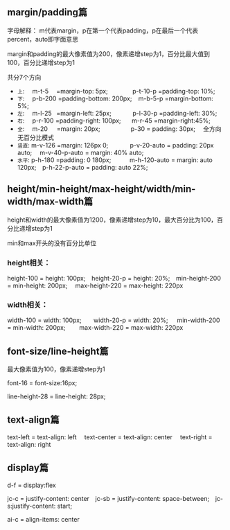 ## margin/padding篇
字母解释： m代表margin，p在第一个代表padding，p在最后一个代表percent，auto即字面意思

margin和padding的最大像素值为200，像素递增step为1，百分比最大值到100，百分比递增step为1

共分7个方向
- `上`:&ensp;&ensp;  m-t-5&ensp;&ensp; =margin-top: 5px; &ensp;&ensp;&ensp;&ensp;&ensp;&ensp;&ensp; p-t-10-p  =padding-top: 10%;
- `下`:&ensp;&ensp;  p-b-200    =padding-bottom: 200px; &ensp; m-b-5-p   =margin-bottom: 5%;
- `左`:&ensp;&ensp;  m-l-25 &ensp;=margin-left: 25px;&ensp;&ensp;&ensp;&ensp;&ensp;&ensp;&ensp;p-l-30-p  =padding-left: 30%;
- `右`:&ensp;&ensp;  p-r-100     =padding-right: 100px; &ensp;&ensp;&ensp;m-r-45 =margin-right:45%;
- `全`:&ensp;&ensp;  m-20&ensp;&ensp;&ensp;=margin: 20px;   &ensp;&ensp; &ensp;&ensp;&ensp;&ensp;&ensp;&ensp;&ensp;p-30  = padding: 30px;  &ensp;&ensp;全方向无百分比模式
- `竖直`: m-v-126  =margin: 126px 0;  &ensp;&ensp;  &ensp;&ensp;&ensp;&ensp;p-v-20-auto = padding: 20px auto; &ensp;&ensp;m-v-40-p-auto = margin: 40% auto;
- `水平`: p-h-180  =padding: 0 180px; &ensp;&ensp;&ensp;&ensp;&ensp;  m-h-120-auto = margin: auto 120px;&ensp;&ensp;p-h-22-p-auto = padding: auto 22%;


## height/min-height/max-height/width/min-width/max-width篇
height和width的最大像素值为1200，像素递增step为10，最大百分比为100，百分比递增step为1

min和max开头的没有百分比单位

### height相关：
height-100  = height: 100px;&ensp;&ensp;height-20-p = height: 20%;&ensp;&ensp;min-height-200 = min-height: 200px; &ensp;&ensp;max-height-220 = max-height: 220px

### width相关：
width-100  = width: 100px;&ensp;&ensp;&ensp;&ensp;width-20-p = width: 20%;&ensp;&ensp;&ensp;min-width-200 = min-width: 200px; &ensp;&ensp;&ensp;&ensp;max-width-220 = max-width: 220px

## font-size/line-height篇
最大像素值为100，像素递增step为1

font-16   = font-size:16px;

line-height-28  = line-height: 28px;

## text-align篇
text-left  = text-align: left   &ensp;&ensp;text-center = text-align: center  &ensp;&ensp;text-right = text-align: right

## display篇
d-f = display:flex&ensp;&ensp;

jc-c = justify-content: center&ensp;&ensp;jc-sb = justify-content: space-between;&ensp;&ensp;jc-s:justify-content: start;

ai-c = align-items: center